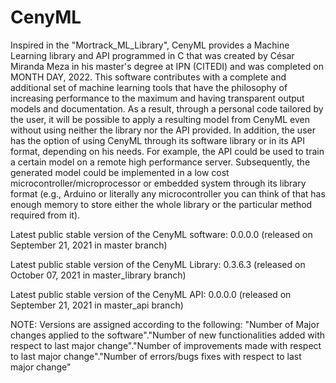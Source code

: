 # CenyML
Inspired in the "Mortrack_ML_Library", CenyML provides a Machine Learning library and API programmed in C that was created by César Miranda Meza in his master's degree at IPN (CITEDI) and was completed on MONTH DAY, 2022. This software contributes with a complete and additional set of machine learning tools that have the philosophy of increasing performance to the maximum and having transparent output models and documentation. As a result, through a personal code tailored by the user, it will be possible to apply a resulting model from CenyML even without using neither the library nor the API provided. In addition, the user has the option of using CenyML through its software library or in its API format, depending on his needs. For example, the API could be used to train a certain model on a remote high performance server. Subsequently, the generated model could be implemented in a low cost microcontroller/microprocessor or embedded system through its library format (e.g., Arduino or literally any microcontroller you can think of that has enough memory to store either the whole library or the particular method required from it).

Latest public stable version of the CenyML software: 0.0.0.0 (released on September 21, 2021 in master branch)

Latest public stable version of the CenyML Library: 0.3.6.3 (released on October 07, 2021 in master_library branch)

Latest public stable version of the CenyML API: 0.0.0.0 (released on September 21, 2021 in master_api branch)

NOTE: Versions are assigned according to the following: "Number of Major changes applied to the software"."Number of new functionalities added with respect to last major change"."Number of improvements made with respect to last major change"."Number of errors/bugs fixes with respect to last major change"
